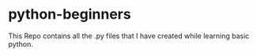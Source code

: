 # python-beginners
This Repo contains all the .py files that I have created while learning basic python.
